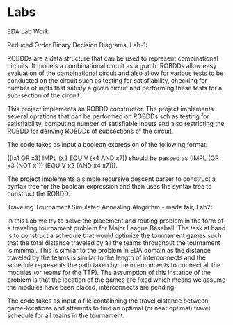 # Labs

EDA Lab Work

Reduced Order Binary Decision Diagrams, Lab-1:

ROBDDs are a data structure that can be used to represent combinational circuits. It models a combinational circuit as a graph. 
ROBDDs allow easy evaluation of the combinational circuit and also allow for various tests to be conducted on the circuit such
as testing for satisfiability, checking for number of inpts that satisfy a given circuit and performing these tests for a 
sub-section of the circuit. 

This project implements an ROBDD constructor. The project implements several oprations that can be performed on ROBDDs sch as 
testing for satisfiability, computing number of satisfiable inputs and also restricting the ROBDD for deriving ROBDDs of 
subsections of the circuit.

The code takes as input a boolean expression of the following format:

((!x1 OR x3) IMPL (x2 EQUIV  (x4 AND x7)) should be passed as (IMPL (OR x3 (NOT x1)) (EQUIV x2 (AND x4 x7))).

The project implements a simple recursive descent parser to construct a syntax tree for the boolean expression and then uses 
the syntax tree to construct the ROBDD.




Traveling Tournament Simulated Annealing Alogrithm - made fair, Lab2:

In this Lab we try to solve the placement and routing problem in
the form of a traveling tournament problem for Major League Baseball. The task at hand is to construct a schedule that would
optimize the tournament games such that the total distance traveled by all the teams throughout the tournament is minimal. 
This is similar to the problem in EDA domain as the distance traveled by the teams is similar to the length of interconnects 
and the schedule represents the path taken by the interconnects to connect all the modules (or teams for the TTP). 
The assumption of this instance of the problem is that the location of the games are fixed which means we assume the modules 
have been placed, interconnects are pending.

The code takes as input a file containning the travel distance between game-locations and attempts to find an optimal 
(or near optimal) travel schedule for all teams in the tournament.

